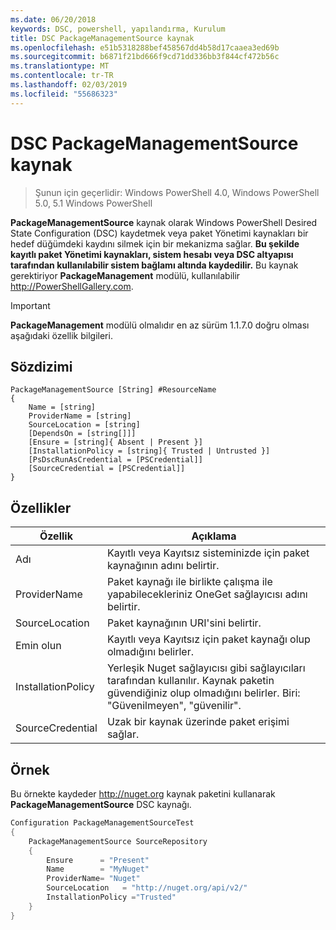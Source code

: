 ```yaml
---
ms.date: 06/20/2018
keywords: DSC, powershell, yapılandırma, Kurulum
title: DSC PackageManagementSource kaynak
ms.openlocfilehash: e51b5318288bef458567dd4b58d17caaea3ed69b
ms.sourcegitcommit: b6871f21bd666f9cd71dd336bb3f844cf472b56c
ms.translationtype: MT
ms.contentlocale: tr-TR
ms.lasthandoff: 02/03/2019
ms.locfileid: "55686323"
---
```

# <a name="dsc-packagemanagementsource-resource"></a>DSC PackageManagementSource kaynak

> Şunun için geçerlidir: Windows PowerShell 4.0, Windows PowerShell 5.0, 5.1 Windows PowerShell

**PackageManagementSource** kaynak olarak Windows PowerShell Desired State Configuration (DSC) kaydetmek veya paket Yönetimi kaynakları bir hedef düğümdeki kaydını silmek için bir mekanizma sağlar. **Bu şekilde kayıtlı paket Yönetimi kaynakları, sistem hesabı veya DSC altyapısı tarafından kullanılabilir sistem bağlamı altında kaydedilir.** Bu kaynak gerektiriyor **PackageManagement** modülü, kullanılabilir http://PowerShellGallery.com.

> [!IMPORTANT]
> **PackageManagement** modülü olmalıdır en az sürüm 1.1.7.0 doğru olması aşağıdaki özellik bilgileri.

## <a name="syntax"></a>Sözdizimi

```
PackageManagementSource [String] #ResourceName
{
    Name = [string]
    ProviderName = [string]
    SourceLocation = [string]
    [DependsOn = [string[]]]
    [Ensure = [string]{ Absent | Present }]
    [InstallationPolicy = [string]{ Trusted | Untrusted }]
    [PsDscRunAsCredential = [PSCredential]]
    [SourceCredential = [PSCredential]]
}
```

## <a name="properties"></a>Özellikler

|  Özellik  |  Açıklama   |
|---|---|
| Adı| Kayıtlı veya Kayıtsız sisteminizde için paket kaynağının adını belirtir.|
| ProviderName| Paket kaynağı ile birlikte çalışma ile yapabilecekleriniz OneGet sağlayıcısı adını belirtir.|
| SourceLocation| Paket kaynağının URI'sini belirtir.|
| Emin olun| Kayıtlı veya Kayıtsız için paket kaynağı olup olmadığını belirler.|
| InstallationPolicy| Yerleşik Nuget sağlayıcısı gibi sağlayıcıları tarafından kullanılır. Kaynak paketin güvendiğiniz olup olmadığını belirler. Biri: "Güvenilmeyen", "güvenilir".|
| SourceCredential| Uzak bir kaynak üzerinde paket erişimi sağlar.|

## <a name="example"></a>Örnek

Bu örnekte kaydeder http://nuget.org kaynak paketini kullanarak **PackageManagementSource** DSC kaynağı.

```powershell
Configuration PackageManagementSourceTest
{
    PackageManagementSource SourceRepository
    {
        Ensure      = "Present"
        Name        = "MyNuget"
        ProviderName= "Nuget"
        SourceLocation   = "http://nuget.org/api/v2/"
        InstallationPolicy ="Trusted"
    }
}
```